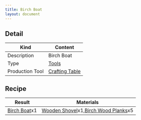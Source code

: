 ```yaml
---
title: Birch Boat
layout: document
---
```

## Detail

|Kind|Content|
|---|---|
|Description|Birch Boat|
|Type|[Tools](Tools)|
|Production Tool|[Crafting Table](Crafting_Table)|

## Recipe

|Result|Materials|
|---|---|
|[Birch Boat](Birch_Boat)x1|[Wooden Shovel](Wooden_Shovel)x1,[Birch Wood Planks](Birch_Wood_Planks)x5|
